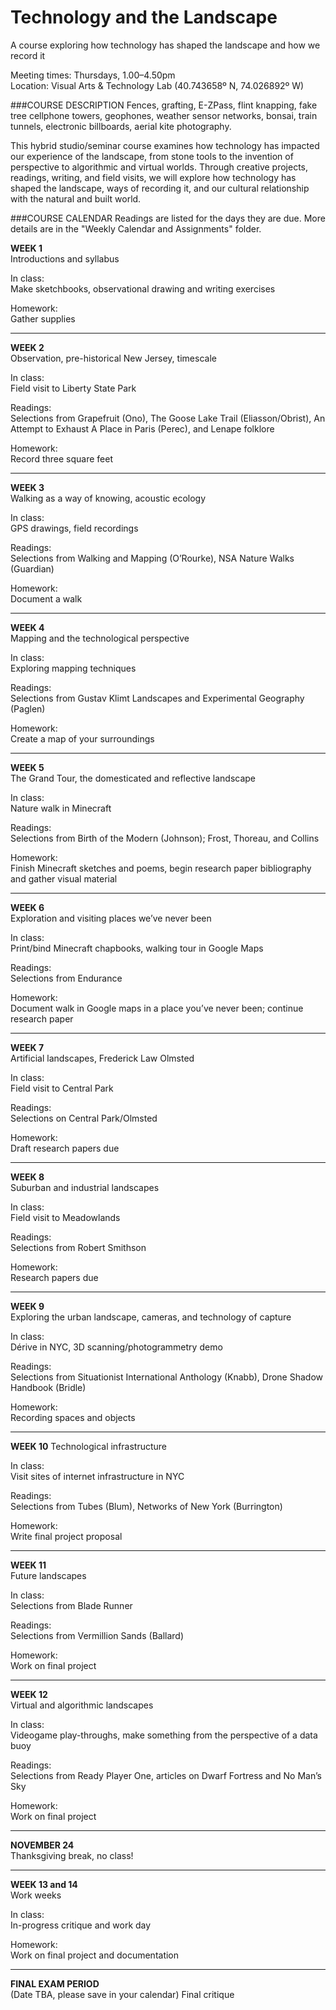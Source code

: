 # Technology and the Landscape
A course exploring how technology has shaped the landscape and how we record it 

Meeting times: Thursdays, 1.00–4.50pm  
Location: Visual Arts & Technology Lab (40.743658º N, 74.026892º W)
 
###COURSE DESCRIPTION
Fences, grafting, E-ZPass, flint knapping, fake tree cellphone towers, geophones, weather sensor networks, bonsai, train tunnels, electronic billboards, aerial kite photography.

This hybrid studio/seminar course examines how technology has impacted our experience of the landscape, from stone tools to the invention of perspective to algorithmic and virtual worlds. Through creative projects, readings, writing, and field visits, we will explore how technology has shaped the landscape, ways of recording it, and our cultural relationship with the natural and built world.
 
###COURSE CALENDAR
Readings are listed for the days they are due. More details are in the "Weekly Calendar and Assignments" folder.

**WEEK 1**  
Introductions and syllabus

In class: 	
Make sketchbooks, observational drawing and writing exercises

Homework: 	
Gather supplies

***

**WEEK 2**  
Observation, pre-historical New Jersey, timescale

In class: 	
Field visit to Liberty State Park

Readings: 	
Selections from Grapefruit (Ono), The Goose Lake Trail (Eliasson/Obrist), An Attempt to Exhaust A Place in Paris (Perec), and Lenape folklore

Homework: 	
Record three square feet

***

**WEEK 3**  
Walking as a way of knowing, acoustic ecology

In class: 	
GPS drawings, field recordings

Readings: 	
Selections from Walking and Mapping (O’Rourke), NSA Nature Walks (Guardian)

Homework: 	
Document a walk

***

**WEEK 4**  
Mapping and the technological perspective

In class: 	
Exploring mapping techniques

Readings: 	
Selections from Gustav Klimt Landscapes and Experimental Geography (Paglen)

Homework: 	
Create a map of your surroundings

***

**WEEK 5**  
The Grand Tour, the domesticated and reflective landscape

In class: 	
Nature walk in Minecraft

Readings: 	
Selections from Birth of the Modern (Johnson); Frost, Thoreau, and Collins

Homework: 	
Finish Minecraft sketches and poems, begin research paper bibliography and gather visual material

***

**WEEK 6**  
Exploration and visiting places we’ve never been

In class: 	
Print/bind Minecraft chapbooks, walking tour in Google Maps

Readings: 	
Selections from Endurance

Homework: 	
Document walk in Google maps in a place you’ve never been; continue research paper

***

**WEEK 7**  
Artificial landscapes, Frederick Law Olmsted

In class: 	
Field visit to Central Park

Readings: 	
Selections on Central Park/Olmsted

Homework: 	
Draft research papers due

***

**WEEK 8**  
Suburban and industrial landscapes

In class: 	
Field visit to Meadowlands

Readings: 	
Selections from Robert Smithson

Homework: 	
Research papers due

***

**WEEK 9**  
Exploring the urban landscape, cameras, and technology of capture

In class: 	
Dérive in NYC, 3D scanning/photogrammetry demo

Readings: 	
Selections from Situationist International Anthology (Knabb), Drone Shadow Handbook (Bridle)

Homework: 	
Recording spaces and objects

***

**WEEK 10**
Technological infrastructure

In class: 	
Visit sites of internet infrastructure in NYC

Readings: 	
Selections from Tubes (Blum), Networks of New York (Burrington)

Homework: 	
Write final project proposal

***

**WEEK 11**  
Future landscapes

In class: 	
Selections from Blade Runner

Readings: 	
Selections from Vermillion Sands (Ballard)

Homework: 	
Work on final project

***

**WEEK 12**  
Virtual and algorithmic landscapes

In class: 	
Videogame play-throughs, make something from the perspective of a data buoy

Readings: 	
Selections from Ready Player One, articles on Dwarf Fortress and No Man’s Sky

Homework: 	
Work on final project

***

**NOVEMBER 24**  
Thanksgiving break, no class!

***

**WEEK 13 and 14**  
Work weeks

In class: 	
In-progress critique and work day

Homework: 	
Work on final project and documentation

***

**FINAL EXAM PERIOD**  
(Date TBA, please save in your calendar)
Final critique

